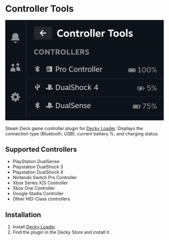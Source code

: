 # Controller Tools
![plugin_demo](./assets/decky-loader-store-cover.png)

Steam Deck game controller plugin for [Decky Loader](https://github.com/SteamDeckHomebrew/decky-loader). Displays the connection type (Bluetooth, USB), current battery %, and charging status. 

## Supported Controllers
* PlayStation DualSense
* Playstation DualShock 3
* Playstation DualShock 4
* Nintendo Switch Pro Controller
* Xbox Series X|S Controller
* Xbox One Controller
* Google Stadia Controller
* Other HID-Class controllers

## Installation
1. Install [Decky Loader](https://deckbrew.xyz/).
2. Find the plugin in the Decky Store and install it.

